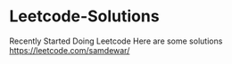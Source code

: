 # Leetcode-Solutions
Recently Started Doing Leetcode
Here are some solutions
https://leetcode.com/samdewar/
